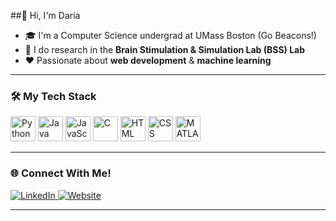 ##👋 Hi, I'm Daria

- 🎓 I'm a Computer Science undergrad at UMass Boston (Go Beacons!)
- 🧠 I do research in the **Brain Stimulation & Simulation Lab (BSS) Lab** 
- ❤️ Passionate about **web development** & **machine learning**

---

### 🛠️ My Tech Stack

<p align="left">
  <img src="https://cdn.jsdelivr.net/gh/devicons/devicon/icons/python/python-original.svg" alt="Python" width="40" height="40"/>
  <img src="https://cdn.jsdelivr.net/gh/devicons/devicon/icons/java/java-original.svg" alt="Java" width="40" height="40"/>
  <img src="https://cdn.jsdelivr.net/gh/devicons/devicon/icons/javascript/javascript-original.svg" alt="JavaScript" width="40" height="40"/>
  <img src="https://cdn.jsdelivr.net/gh/devicons/devicon/icons/c/c-original.svg" alt="C" width="40" height="40"/>
  <img src="https://cdn.jsdelivr.net/gh/devicons/devicon/icons/html5/html5-original.svg" alt="HTML" width="40" height="40"/>
  <img src="https://cdn.jsdelivr.net/gh/devicons/devicon/icons/css3/css3-original.svg" alt="CSS" width="40" height="40"/>
  <img src="https://cdn.jsdelivr.net/gh/devicons/devicon/icons/matlab/matlab-original.svg" alt="MATLAB" width="40" height="40"/>
</p>

---

### 🌐 Connect With Me!

<p align="left">
  <a href="https://www.linkedin.com/in/daria-dobrolinski/" target="_blank">
    <img src="https://img.shields.io/badge/LinkedIn-%230077B5.svg?style=for-the-badge&logo=linkedin&logoColor=white" alt="LinkedIn"/>
  </a>
  <a href="https://dariadobrolinski.me/" target="_blank">
    <img src="https://img.shields.io/badge/Website-%23FF69B4.svg?style=for-the-badge&logo=google-chrome&logoColor=white" alt="Website"/>
  </a>
</p>

---
